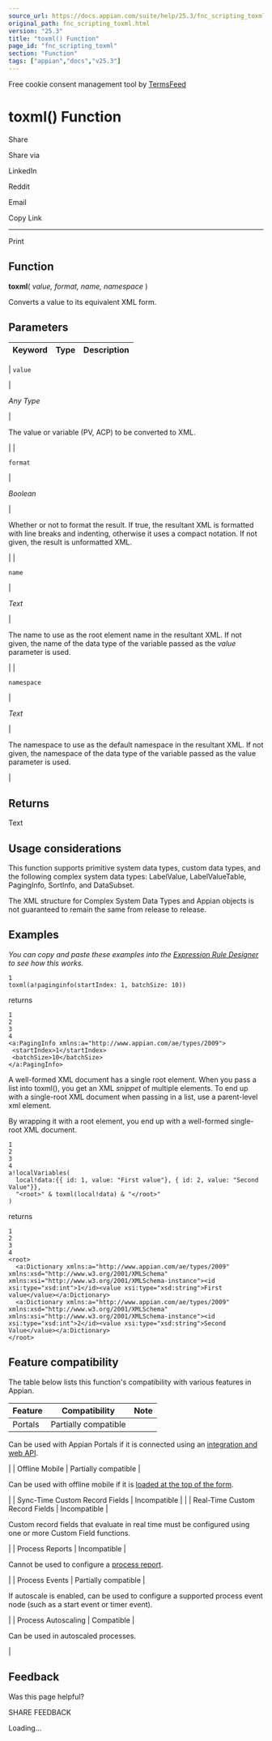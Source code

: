 ```yaml
---
source_url: https://docs.appian.com/suite/help/25.3/fnc_scripting_toxml.html
original_path: fnc_scripting_toxml.html
version: "25.3"
title: "toxml() Function"
page_id: "fnc_scripting_toxml"
section: "Function"
tags: ["appian","docs","v25.3"]
---
```



Free cookie consent management tool by [TermsFeed](https://www.termsfeed.com/)

# toxml() Function

Share

Share via

LinkedIn

Reddit

Email

Copy Link

* * *

Print

## Function

**toxml**( _value, format, name, namespace_ )

Converts a value to its equivalent XML form.

## Parameters

| Keyword | Type | Description |
| --- | --- | --- |
|
`value`

 |

_Any Type_

 |

The value or variable (PV, ACP) to be converted to XML.

 |
|

`format`

 |

_Boolean_

 |

Whether or not to format the result. If true, the resultant XML is formatted with line breaks and indenting, otherwise it uses a compact notation. If not given, the result is unformatted XML.

 |
|

`name`

 |

_Text_

 |

The name to use as the root element name in the resultant XML. If not given, the name of the data type of the variable passed as the _value_ parameter is used.

 |
|

`namespace`

 |

_Text_

 |

The namespace to use as the default namespace in the resultant XML. If not given, the namespace of the data type of the variable passed as the value parameter is used.

 |

## Returns

Text

## Usage considerations

This function supports primitive system data types, custom data types, and the following complex system data types: LabelValue, LabelValueTable, PagingInfo, SortInfo, and DataSubset.

The XML structure for Complex System Data Types and Appian objects is not guaranteed to remain the same from release to release.

## Examples

_You can copy and paste these examples into the [Expression Rule Designer](Expression_Rules.html) to see how this works._

```
1
toxml(a!paginginfo(startIndex: 1, batchSize: 10))
```

returns

```
1
2
3
4
<a:PagingInfo xmlns:a="http://www.appian.com/ae/types/2009">
 <startIndex>1</startIndex>
 <batchSize>10</batchSize>
</a:PagingInfo>
```

A well-formed XML document has a single root element. When you pass a list into toxml(), you get an XML _snippet_ of multiple elements. To end up with a single-root XML document when passing in a list, use a parent-level xml element.

By wrapping it with a root element, you end up with a well-formed single-root XML document.

```
1
2
3
4
a!localVariables(
  local!data:{​{ id: 1, value: "First value"}, { id: 2, value: "Second Value"}},
  "<root>" & toxml(local!data) & "</root>"
)
```

returns

```
1
2
3
4
<root>
  <a:Dictionary xmlns:a="http://www.appian.com/ae/types/2009" xmlns:xsd="http://www.w3.org/2001/XMLSchema" xmlns:xsi="http://www.w3.org/2001/XMLSchema-instance"><id xsi:type="xsd:int">1</id><value xsi:type="xsd:string">First value</value></a:Dictionary>
  <a:Dictionary xmlns:a="http://www.appian.com/ae/types/2009" xmlns:xsd="http://www.w3.org/2001/XMLSchema" xmlns:xsi="http://www.w3.org/2001/XMLSchema-instance"><id xsi:type="xsd:int">2</id><value xsi:type="xsd:string">Second Value</value></a:Dictionary>
</root>
```

## Feature compatibility

The table below lists this function's compatibility with various features in Appian.

| Feature | Compatibility | Note |
| --- | --- | --- |
| Portals | Partially compatible |
Can be used with Appian Portals if it is connected using an [integration and web API](portals-design.html#using-partially-compatible-functions-and-objects-in-a-portal).

 |
| Offline Mobile | Partially compatible |

Can be used with offline mobile if it is [loaded at the top of the form](offline-mobile-design-best-practices.html#working-with-partially-compatible-functions).

 |
| Sync-Time Custom Record Fields | Incompatible |  |
| Real-Time Custom Record Fields | Incompatible |

Custom record fields that evaluate in real time must be configured using one or more Custom Field functions.

 |
| Process Reports | Incompatible |

Cannot be used to configure a [process report](Process_Reports.html).

 |
| Process Events | Partially compatible |

If autoscale is enabled, can be used to configure a supported process event node (such as a start event or timer event).

 |
| Process Autoscaling | Compatible |

Can be used in autoscaled processes.

 |

## Feedback

Was this page helpful?

SHARE FEEDBACK

Loading...